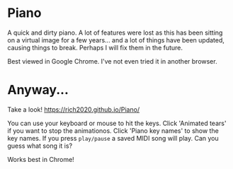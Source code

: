 # Piano

A quick and dirty piano. A lot of features were lost as this has been sitting on a virtual image for a few years... and a lot of things have been updated, causing things to break. Perhaps I will fix them in the future.

Best viewed in Google Chrome. I've not even tried it in another browser.

# Anyway...

Take a look! https://rich2020.github.io/Piano/

You can use your keyboard or mouse to hit the keys. Click 'Animated tears' if you want to stop the animationos. Click 'Piano key names' to show the key names. If you press `play/pause` a saved MIDI song will play. Can you guess what song it is?

Works best in Chrome!


